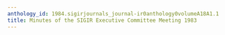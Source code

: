 ```yaml
---
anthology_id: 1984.sigirjournals_journal-ir0anthology0volumeA18A1.1
title: Minutes of the SIGIR Executive Committee Meeting 1983
---
```

